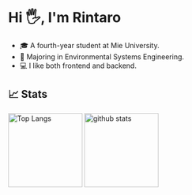 # Hi 🖐️, I'm Rintaro
<ul>
  <li>🎓 A fourth-year student at Mie University.</li>
  <li>🌱 Majoring in Environmental Systems Engineering.</li>
  <li>💻 I like both frontend and backend.</li>
</ul>  


## 📈 Stats
<p align="left"> 
  <img alt="Top Langs" height="150px" src="https://github-readme-stats.vercel.app/api/top-langs/?username=rintarotajima&show_icons=true&hide_title=true&hide_border=true&layout=compact&text_color=000&theme=graywhite" />
  <img alt="github stats" height="150px" src="https://github-readme-stats.vercel.app/api?username=rintarotajima&show_icons=true&hide_title=true&hide_border=true&layout=compact&text_color=000&icon_color=000&theme=graywhite" />
</p>
